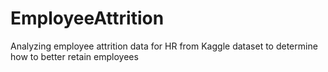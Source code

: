# EmployeeAttrition
Analyzing employee attrition data for HR from Kaggle dataset to determine how to better retain employees

